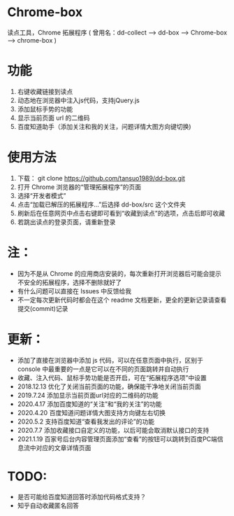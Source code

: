 # Chrome-box
读点工具，Chrome 拓展程序
( 曾用名：dd-collect --> dd-box --> Chrome-box --> chrome-box )

# 功能
1. 右键收藏链接到读点
2. 动态地在浏览器中注入js代码，支持jQuery.js
3. 添加鼠标手势的功能
4. 显示当前页面 url 的二维码
5. 百度知道助手（添加关注和我的关注，问题详情大图方向键切换)


# 使用方法

1. 下载： git clone https://github.com/tansuo1989/dd-box.git
2. 打开 Chrome 浏览器的“管理拓展程序”的页面
3. 选择“开发者模式”
4. 点击“加载已解压的拓展程序...”后选择 dd-box/src 这个文件夹
5. 刷新后在任意网页中点击右键即可看到“收藏到读点”的选项，点击后即可收藏
6. 若跳出读点的登录页面，请重新登录

# 注：
* 因为不是从 Chrome 的应用商店安装的，每次重新打开浏览器后可能会提示不安全的拓展程序，选择不删除就好了
* 有什么问题可以直接在 Issues 中反馈给我
* 不一定每次更新代码时都会在这个 readme 文档更新，更全的更新记录请查看提交(commit)记录

# 更新：
* 添加了直接在浏览器中添加 js 代码，可以在任意页面中执行，区别于 console 中最重要的一点是它可以在不同的页面跳转并自动执行
* 收藏、注入代码、鼠标手势功能是否开启，可在“拓展程序选项”中设置
* 2018.12.13 优化了关闭当前页面的功能，确保能干净地关闭当前页面
* 2019.7.24 添加显示当前页面url对应的二维码的功能
* 2020.4.17 添加百度知道的“关注”和“我的关注”的功能
* 2020.4.20 百度知道问题详情大图支持方向键左右切换
* 2020.5.2 支持百度知道“查看我发出的评论”的功能
* 2020.7.7 添加收藏接口自定义的功能，以后可能会取消默认接口的支持
* 2021.1.19 百家号后台内容管理页面添加“查看”的按钮可以跳转到百度PC端信息流中对应的文章详情页面

# TODO:
* 是否可能给百度知道回答时添加代码格式支持？
* 知乎自动收藏匿名回答










